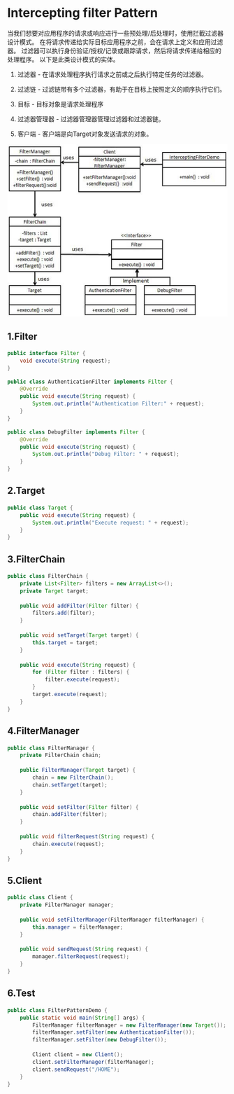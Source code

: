 # Intercepting filter Pattern
当我们想要对应用程序的请求或响应进行一些预处理/后处理时，使用拦截过滤器设计模式。 在将请求传递给实际目标应用程序之前，会在请求上定义和应用过滤器。 过滤器可以执行身份验证/授权/记录或跟踪请求，然后将请求传递给相应的处理程序。 以下是此类设计模式的实体。

1. 过滤器 - 在请求处理程序执行请求之前或之后执行特定任务的过滤器。

2. 过滤链 - 过滤链带有多个过滤器，有助于在目标上按照定义的顺序执行它们。

3. 目标 - 目标对象是请求处理程序

4. 过滤器管理器 - 过滤器管理器管理过滤器和过滤器链。

5. 客户端 - 客户端是向Target对象发送请求的对象。

![interceptingfilter_pattern_uml_diagram](./interceptingfilter_pattern_uml_diagram.jpg?raw=true)

## 1.Filter
```java
public interface Filter {
    void execute(String request);
}
```
```java
public class AuthenticationFilter implements Filter {
    @Override
    public void execute(String request) {
        System.out.println("Authentication Filter:" + request);
    }
}
```
```java
public class DebugFilter implements Filter {
    @Override
    public void execute(String request) {
        System.out.println("Debug Filter: " + request);
    }
}
```
## 2.Target
```java
public class Target {
    public void execute(String request) {
        System.out.println("Execute request: " + request);
    }
}
```
## 3.FilterChain
```java
public class FilterChain {
    private List<Filter> filters = new ArrayList<>();
    private Target target;

    public void addFilter(Filter filter) {
        filters.add(filter);
    }

    public void setTarget(Target target) {
        this.target = target;
    }

    public void execute(String request) {
        for (Filter filter : filters) {
            filter.execute(request);
        }
        target.execute(request);
    }
}
```
## 4.FilterManager
```java
public class FilterManager {
    private FilterChain chain;

    public FilterManager(Target target) {
        chain = new FilterChain();
        chain.setTarget(target);
    }

    public void setFilter(Filter filter) {
        chain.addFilter(filter);
    }

    public void filterRequest(String request) {
        chain.execute(request);
    }
}
```
## 5.Client
```java
public class Client {
    private FilterManager manager;

    public void setFilterManager(FilterManager filterManager) {
        this.manager = filterManager;
    }

    public void sendRequest(String request) {
        manager.filterRequest(request);
    }
}
```
## 6.Test
```java
public class FilterPatternDemo {
    public static void main(String[] args) {
        FilterManager filterManager = new FilterManager(new Target());
        filterManager.setFilter(new AuthenticationFilter());
        filterManager.setFilter(new DebugFilter());

        Client client = new Client();
        client.setFilterManager(filterManager);
        client.sendRequest("/HOME");
    }
}
```
